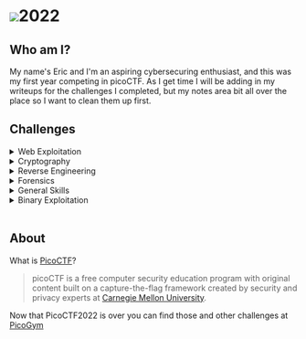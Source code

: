 # <img src="https://picoctf.org/img/logos/picoctf-logo-horizontal-white.svg">**2022**


## **Who am I?**
My name's Eric and I'm an aspiring cybersecuring enthusiast, and this was my first year competing in picoCTF.  As I get time I will be adding in my writeups for the challenges I completed, but my notes area bit all over the place so I want to clean them up first.

## **Challenges**

<details>

<summary>Web Exploitation</summary>

|Challenge|Points|Completed|
|:--- | :---: | :---: |
|[Includes](./WebExploitation/Includes/)|100|yes|
|[Inspect HTML](./WebExploitation/Inspect-HTML/)|100|yes|
|[Local Authority](./WebExploitation/Local-Authority/)|100|yes|
|[Search Source](./WebExploitation/Search-Source/)|100|yes|
|[Forbidden Paths](./WebExploitation/ForbiddenPaths/)|200|yes|
|[Power Cookie](./WebExploitation/PowerCookie/)|200|yes|
|[RobotoSans](./WebExploitation/RobotoSans/)|200|yes|
|[Secrets](./WebExploitation/Secrets/)|200|yes|
</details>

<details>

<summary>Cryptography</summary>

|Challenge|Points|Completed|
|:--- | :---: | :---: |
|[basic-mod1](./Cryptography/basic-mod1)|100|yes|
|[basic-mod2](./Cryptography/basic-mod2)|100|yes|
|[credstuff](./Cryptography/credstuff)|100|yes|
|[Morse Code](./Cryptography/Morse-Code)|100|yes|
|[rail-fence](./Cryptography/rail-fence)|100|yes|
|[substitution0](./Cryptography/substitution0)|100|yes|
|[substitution1](./Cryptography/substitution1)|100|yes|
|[substitution2](./Cryptography/substitution2)|100|yes|
|[transposition-trial](./Cryptography/transposition-trial)|100|yes|
|[vigenere](./Cryptography/vigenere)|100|yes|
</details>

<details>

<summary>Reverse Engineering</summary>

|Challenge|Points|Completed|
|:--- | :---: | :---: |
|[file-run1](./ReverseEngineering/file-run1/)|100|yes|
|[file-run2](./ReverseEngineering/file-run2/)|100|yes|
|[File-types](./ReverseEngineering/File-types/)|100|yes|
|[GDB Test Drive](./ReverseEngineering/GDB-Test-Drive/)|100|yes|
|[patchme.py](./ReverseEngineering/patchme-py/)|100|yes|
|[Safe Opener](./ReverseEngineering/Safe-Opener/)|100|yes|
|[unpackme.py](./ReverseEngineering/unpackme.py/)|100|yes|
|[bloat.py](./ReverseEngineering/bloat.py/)|200|yes|
|[Fresh Java](./ReverseEngineering/FreshJava/)|200|yes|
</details>

<details>

<summary>Forensics</summary>

|Challenge|Points|Completed|
|:--- | :---: | :---: |
|[ENHANCE!](./Forensics/Enhance!/)|100|
|[Lookey Here](./Forensics/Lookey-Here/)|100|
|[Packet Primer](./Forensics/Packets-Primer/)|100|
|[Redaction gone wrong](./Forensics/Redaction-gone-wrong/)|100|
|[Sleuthkit Intro](./Forensics/Sleuthkit-Intro/)|100|
</details>

<details>

<summary>General Skills</summary>

|Challenge|Points|Completed|
|:--- | :---: | :---: |

</details>

<details>

<summary>Binary Exploitation</summary>

|Challenge|Points|Completed|
|:--- | :---: | :---: |
|[basic-file-exploit](./BinaryExploitation/basic-file-exploit)|100|yes|
|[Buffer Overflow 0](./BinaryExploitation/buffer-overflow-0)|100|yes|
|[CVE-XXXX-XXXX](./BinaryExploitation/CVE-XXXX-XXXX)|100|yes|
|[RPS](./BinaryExploitation/RPS)|200|yes|
</details><br>

## **About**
What is [PicoCTF](http://www.picoctf.org)?

>picoCTF is a free computer security education program with original content built on a capture-the-flag framework created by security and privacy experts at [Carnegie Mellon University](https://cmu.edu/).

Now that PicoCTF2022 is over you can find those and other challenges at [PicoGym](https://play.picoctf.org/practice)
